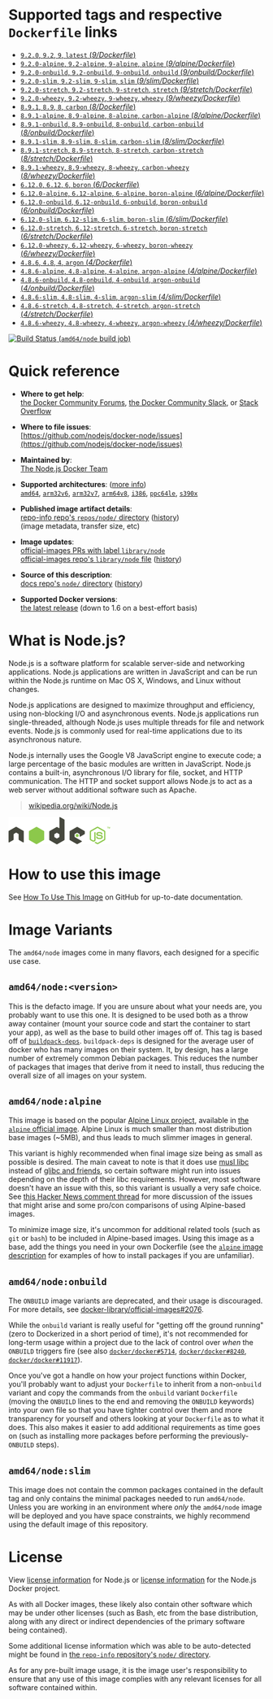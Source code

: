<!--

********************************************************************************

WARNING:

    DO NOT EDIT "node/README.md"

    IT IS AUTO-GENERATED

    (from the other files in "node/" combined with a set of templates)

********************************************************************************

-->

# Supported tags and respective `Dockerfile` links

-	[`9.2.0`, `9.2`, `9`, `latest` (*9/Dockerfile*)](https://github.com/nodejs/docker-node/blob/c75cc560e2642755c6fbb2a53b8716063c0b3806/9/Dockerfile)
-	[`9.2.0-alpine`, `9.2-alpine`, `9-alpine`, `alpine` (*9/alpine/Dockerfile*)](https://github.com/nodejs/docker-node/blob/c75cc560e2642755c6fbb2a53b8716063c0b3806/9/alpine/Dockerfile)
-	[`9.2.0-onbuild`, `9.2-onbuild`, `9-onbuild`, `onbuild` (*9/onbuild/Dockerfile*)](https://github.com/nodejs/docker-node/blob/c75cc560e2642755c6fbb2a53b8716063c0b3806/9/onbuild/Dockerfile)
-	[`9.2.0-slim`, `9.2-slim`, `9-slim`, `slim` (*9/slim/Dockerfile*)](https://github.com/nodejs/docker-node/blob/c75cc560e2642755c6fbb2a53b8716063c0b3806/9/slim/Dockerfile)
-	[`9.2.0-stretch`, `9.2-stretch`, `9-stretch`, `stretch` (*9/stretch/Dockerfile*)](https://github.com/nodejs/docker-node/blob/c75cc560e2642755c6fbb2a53b8716063c0b3806/9/stretch/Dockerfile)
-	[`9.2.0-wheezy`, `9.2-wheezy`, `9-wheezy`, `wheezy` (*9/wheezy/Dockerfile*)](https://github.com/nodejs/docker-node/blob/c75cc560e2642755c6fbb2a53b8716063c0b3806/9/wheezy/Dockerfile)
-	[`8.9.1`, `8.9`, `8`, `carbon` (*8/Dockerfile*)](https://github.com/nodejs/docker-node/blob/bf84a38aeacb4f6aad34e07c79fd3a0084da5cd2/8/Dockerfile)
-	[`8.9.1-alpine`, `8.9-alpine`, `8-alpine`, `carbon-alpine` (*8/alpine/Dockerfile*)](https://github.com/nodejs/docker-node/blob/bf84a38aeacb4f6aad34e07c79fd3a0084da5cd2/8/alpine/Dockerfile)
-	[`8.9.1-onbuild`, `8.9-onbuild`, `8-onbuild`, `carbon-onbuild` (*8/onbuild/Dockerfile*)](https://github.com/nodejs/docker-node/blob/bf84a38aeacb4f6aad34e07c79fd3a0084da5cd2/8/onbuild/Dockerfile)
-	[`8.9.1-slim`, `8.9-slim`, `8-slim`, `carbon-slim` (*8/slim/Dockerfile*)](https://github.com/nodejs/docker-node/blob/bf84a38aeacb4f6aad34e07c79fd3a0084da5cd2/8/slim/Dockerfile)
-	[`8.9.1-stretch`, `8.9-stretch`, `8-stretch`, `carbon-stretch` (*8/stretch/Dockerfile*)](https://github.com/nodejs/docker-node/blob/bf84a38aeacb4f6aad34e07c79fd3a0084da5cd2/8/stretch/Dockerfile)
-	[`8.9.1-wheezy`, `8.9-wheezy`, `8-wheezy`, `carbon-wheezy` (*8/wheezy/Dockerfile*)](https://github.com/nodejs/docker-node/blob/bf84a38aeacb4f6aad34e07c79fd3a0084da5cd2/8/wheezy/Dockerfile)
-	[`6.12.0`, `6.12`, `6`, `boron` (*6/Dockerfile*)](https://github.com/nodejs/docker-node/blob/bf84a38aeacb4f6aad34e07c79fd3a0084da5cd2/6/Dockerfile)
-	[`6.12.0-alpine`, `6.12-alpine`, `6-alpine`, `boron-alpine` (*6/alpine/Dockerfile*)](https://github.com/nodejs/docker-node/blob/bf84a38aeacb4f6aad34e07c79fd3a0084da5cd2/6/alpine/Dockerfile)
-	[`6.12.0-onbuild`, `6.12-onbuild`, `6-onbuild`, `boron-onbuild` (*6/onbuild/Dockerfile*)](https://github.com/nodejs/docker-node/blob/bf84a38aeacb4f6aad34e07c79fd3a0084da5cd2/6/onbuild/Dockerfile)
-	[`6.12.0-slim`, `6.12-slim`, `6-slim`, `boron-slim` (*6/slim/Dockerfile*)](https://github.com/nodejs/docker-node/blob/bf84a38aeacb4f6aad34e07c79fd3a0084da5cd2/6/slim/Dockerfile)
-	[`6.12.0-stretch`, `6.12-stretch`, `6-stretch`, `boron-stretch` (*6/stretch/Dockerfile*)](https://github.com/nodejs/docker-node/blob/bf84a38aeacb4f6aad34e07c79fd3a0084da5cd2/6/stretch/Dockerfile)
-	[`6.12.0-wheezy`, `6.12-wheezy`, `6-wheezy`, `boron-wheezy` (*6/wheezy/Dockerfile*)](https://github.com/nodejs/docker-node/blob/bf84a38aeacb4f6aad34e07c79fd3a0084da5cd2/6/wheezy/Dockerfile)
-	[`4.8.6`, `4.8`, `4`, `argon` (*4/Dockerfile*)](https://github.com/nodejs/docker-node/blob/bf84a38aeacb4f6aad34e07c79fd3a0084da5cd2/4/Dockerfile)
-	[`4.8.6-alpine`, `4.8-alpine`, `4-alpine`, `argon-alpine` (*4/alpine/Dockerfile*)](https://github.com/nodejs/docker-node/blob/bf84a38aeacb4f6aad34e07c79fd3a0084da5cd2/4/alpine/Dockerfile)
-	[`4.8.6-onbuild`, `4.8-onbuild`, `4-onbuild`, `argon-onbuild` (*4/onbuild/Dockerfile*)](https://github.com/nodejs/docker-node/blob/bf84a38aeacb4f6aad34e07c79fd3a0084da5cd2/4/onbuild/Dockerfile)
-	[`4.8.6-slim`, `4.8-slim`, `4-slim`, `argon-slim` (*4/slim/Dockerfile*)](https://github.com/nodejs/docker-node/blob/bf84a38aeacb4f6aad34e07c79fd3a0084da5cd2/4/slim/Dockerfile)
-	[`4.8.6-stretch`, `4.8-stretch`, `4-stretch`, `argon-stretch` (*4/stretch/Dockerfile*)](https://github.com/nodejs/docker-node/blob/bf84a38aeacb4f6aad34e07c79fd3a0084da5cd2/4/stretch/Dockerfile)
-	[`4.8.6-wheezy`, `4.8-wheezy`, `4-wheezy`, `argon-wheezy` (*4/wheezy/Dockerfile*)](https://github.com/nodejs/docker-node/blob/bf84a38aeacb4f6aad34e07c79fd3a0084da5cd2/4/wheezy/Dockerfile)

[![Build Status](https://doi-janky.infosiftr.net/job/multiarch/job/amd64/job/node/badge/icon) (`amd64/node` build job)](https://doi-janky.infosiftr.net/job/multiarch/job/amd64/job/node/)

# Quick reference

-	**Where to get help**:  
	[the Docker Community Forums](https://forums.docker.com/), [the Docker Community Slack](https://blog.docker.com/2016/11/introducing-docker-community-directory-docker-community-slack/), or [Stack Overflow](https://stackoverflow.com/search?tab=newest&q=docker)

-	**Where to file issues**:  
	[https://github.com/nodejs/docker-node/issues](https://github.com/nodejs/docker-node/issues)

-	**Maintained by**:  
	[The Node.js Docker Team](https://github.com/nodejs/docker-node)

-	**Supported architectures**: ([more info](https://github.com/docker-library/official-images#architectures-other-than-amd64))  
	[`amd64`](https://hub.docker.com/r/amd64/node/), [`arm32v6`](https://hub.docker.com/r/arm32v6/node/), [`arm32v7`](https://hub.docker.com/r/arm32v7/node/), [`arm64v8`](https://hub.docker.com/r/arm64v8/node/), [`i386`](https://hub.docker.com/r/i386/node/), [`ppc64le`](https://hub.docker.com/r/ppc64le/node/), [`s390x`](https://hub.docker.com/r/s390x/node/)

-	**Published image artifact details**:  
	[repo-info repo's `repos/node/` directory](https://github.com/docker-library/repo-info/blob/master/repos/node) ([history](https://github.com/docker-library/repo-info/commits/master/repos/node))  
	(image metadata, transfer size, etc)

-	**Image updates**:  
	[official-images PRs with label `library/node`](https://github.com/docker-library/official-images/pulls?q=label%3Alibrary%2Fnode)  
	[official-images repo's `library/node` file](https://github.com/docker-library/official-images/blob/master/library/node) ([history](https://github.com/docker-library/official-images/commits/master/library/node))

-	**Source of this description**:  
	[docs repo's `node/` directory](https://github.com/docker-library/docs/tree/master/node) ([history](https://github.com/docker-library/docs/commits/master/node))

-	**Supported Docker versions**:  
	[the latest release](https://github.com/docker/docker-ce/releases/latest) (down to 1.6 on a best-effort basis)

# What is Node.js?

Node.js is a software platform for scalable server-side and networking applications. Node.js applications are written in JavaScript and can be run within the Node.js runtime on Mac OS X, Windows, and Linux without changes.

Node.js applications are designed to maximize throughput and efficiency, using non-blocking I/O and asynchronous events. Node.js applications run single-threaded, although Node.js uses multiple threads for file and network events. Node.js is commonly used for real-time applications due to its asynchronous nature.

Node.js internally uses the Google V8 JavaScript engine to execute code; a large percentage of the basic modules are written in JavaScript. Node.js contains a built-in, asynchronous I/O library for file, socket, and HTTP communication. The HTTP and socket support allows Node.js to act as a web server without additional software such as Apache.

> [wikipedia.org/wiki/Node.js](https://en.wikipedia.org/wiki/Node.js)

![logo](https://raw.githubusercontent.com/docker-library/docs/01c12653951b2fe592c1f93a13b4e289ada0e3a1/node/logo.png)

# How to use this image

See [How To Use This Image](https://github.com/nodejs/docker-node/blob/master/README.md#how-to-use-this-image) on GitHub for up-to-date documentation.

# Image Variants

The `amd64/node` images come in many flavors, each designed for a specific use case.

## `amd64/node:<version>`

This is the defacto image. If you are unsure about what your needs are, you probably want to use this one. It is designed to be used both as a throw away container (mount your source code and start the container to start your app), as well as the base to build other images off of. This tag is based off of [`buildpack-deps`](https://registry.hub.docker.com/_/buildpack-deps/). `buildpack-deps` is designed for the average user of docker who has many images on their system. It, by design, has a large number of extremely common Debian packages. This reduces the number of packages that images that derive from it need to install, thus reducing the overall size of all images on your system.

## `amd64/node:alpine`

This image is based on the popular [Alpine Linux project](http://alpinelinux.org), available in [the `alpine` official image](https://hub.docker.com/_/alpine). Alpine Linux is much smaller than most distribution base images (~5MB), and thus leads to much slimmer images in general.

This variant is highly recommended when final image size being as small as possible is desired. The main caveat to note is that it does use [musl libc](http://www.musl-libc.org) instead of [glibc and friends](http://www.etalabs.net/compare_libcs.html), so certain software might run into issues depending on the depth of their libc requirements. However, most software doesn't have an issue with this, so this variant is usually a very safe choice. See [this Hacker News comment thread](https://news.ycombinator.com/item?id=10782897) for more discussion of the issues that might arise and some pro/con comparisons of using Alpine-based images.

To minimize image size, it's uncommon for additional related tools (such as `git` or `bash`) to be included in Alpine-based images. Using this image as a base, add the things you need in your own Dockerfile (see the [`alpine` image description](https://hub.docker.com/_/alpine/) for examples of how to install packages if you are unfamiliar).

## `amd64/node:onbuild`

The `ONBUILD` image variants are deprecated, and their usage is discouraged. For more details, see [docker-library/official-images#2076](https://github.com/docker-library/official-images/issues/2076).

While the `onbuild` variant is really useful for "getting off the ground running" (zero to Dockerized in a short period of time), it's not recommended for long-term usage within a project due to the lack of control over *when* the `ONBUILD` triggers fire (see also [`docker/docker#5714`](https://github.com/docker/docker/issues/5714), [`docker/docker#8240`](https://github.com/docker/docker/issues/8240), [`docker/docker#11917`](https://github.com/docker/docker/issues/11917)).

Once you've got a handle on how your project functions within Docker, you'll probably want to adjust your `Dockerfile` to inherit from a non-`onbuild` variant and copy the commands from the `onbuild` variant `Dockerfile` (moving the `ONBUILD` lines to the end and removing the `ONBUILD` keywords) into your own file so that you have tighter control over them and more transparency for yourself and others looking at your `Dockerfile` as to what it does. This also makes it easier to add additional requirements as time goes on (such as installing more packages before performing the previously-`ONBUILD` steps).

## `amd64/node:slim`

This image does not contain the common packages contained in the default tag and only contains the minimal packages needed to run `amd64/node`. Unless you are working in an environment where *only* the `amd64/node` image will be deployed and you have space constraints, we highly recommend using the default image of this repository.

# License

View [license information](https://github.com/nodejs/node/blob/master/LICENSE) for Node.js or [license information](https://github.com/nodejs/docker-node/blob/master/LICENSE) for the Node.js Docker project.

As with all Docker images, these likely also contain other software which may be under other licenses (such as Bash, etc from the base distribution, along with any direct or indirect dependencies of the primary software being contained).

Some additional license information which was able to be auto-detected might be found in [the `repo-info` repository's `node/` directory](https://github.com/docker-library/repo-info/tree/master/repos/node).

As for any pre-built image usage, it is the image user's responsibility to ensure that any use of this image complies with any relevant licenses for all software contained within.
